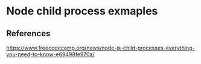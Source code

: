 # Node child process exmaples


## References
https://www.freecodecamp.org/news/node-js-child-processes-everything-you-need-to-know-e69498fe970a/